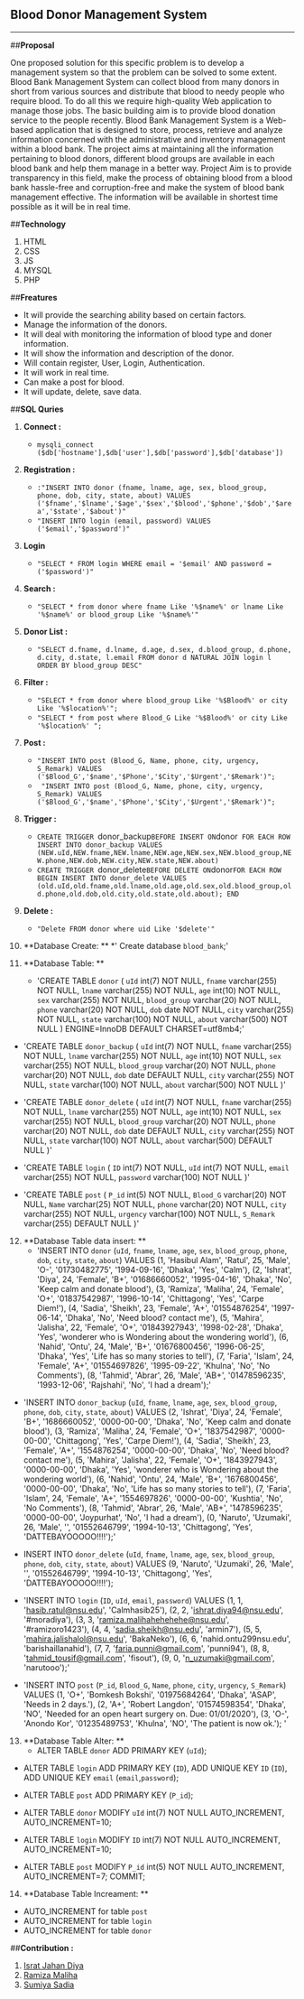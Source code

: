 ## Blood Donor Management System

---
##**Proposal**

One proposed solution for this specific problem is to develop a management system so that the problem can be solved to some extent. Blood Bank Management System can collect blood from many donors in short from various sources and distribute that blood to needy people who require blood. To do all this we require high-quality Web application to manage those jobs. The basic building aim is to provide blood donation service to the people recently. Blood Bank Management System is a Web-based application that is designed to store, process, retrieve and analyze information concerned with the administrative and inventory management within a blood bank. The project aims at maintaining all the information pertaining to blood donors, different blood groups are available in each blood bank and help them manage in a better way. Project Aim is to provide transparency in this field, make the process of obtaining blood from a blood bank hassle-free and corruption-free and make the system of blood bank management effective. The information will be available in shortest time possible as it will be in real time.

##**Technology**

1. HTML
2. CSS
3. JS
4. MYSQL
5. PHP

##**Freatures**

*   It will provide the searching ability based on certain factors.
*   Manage the information of the donors.
*   It will deal with  monitoring the information of blood type and doner information.
*   It will show the information and description of the donor.
*   Will contain register, User, Login, Authentication.
*   It will work in real time.
*   Can make a post for blood.
*   It will update, delete, save data. 


##**SQL Quries**

1. **Connect :**
     * `mysqli_connect ($db['hostname'],$db['user'],$db['password'],$db['database'])`
2. **Registration :**
    * `:"INSERT INTO donor (fname, lname, age, sex, blood_group, phone, dob, city, state, about) VALUES ('$fname','$lname','$age','$sex','$blood','$phone','$dob','$area','$state','$about')"`
    * `"INSERT INTO login (email, password) VALUES ('$email','$password')"`
3. **Login**
     * `"SELECT * FROM login WHERE email = '$email' AND password = ('$password')"`
4. **Search :**
     * `"SELECT * from donor where fname Like '%$name%' or lname Like '%$name%' or blood_group Like '%$name%'"`
5. **Donor List :**
     * `"SELECT d.fname, d.lname, d.age, d.sex, d.blood_group, d.phone, d.city, d.state, l.email FROM donor d NATURAL JOIN login l ORDER BY blood_group DESC"`
6. **Filter :**
   * `"SELECT * from donor where blood_group Like '%$Blood%' or city Like '%$location%'";`
   * `"SELECT * from post where Blood_G Like '%$Blood%' or city Like '%$location%' ";`
7. **Post :**
   * `"INSERT INTO post (Blood_G, Name, phone, city, urgency, S_Remark) VALUES ('$Blood_G','$name','$Phone','$City','$Urgent','$Remark')";`
   * ` "INSERT INTO post (Blood_G, Name, phone, city, urgency, S_Remark) VALUES ('$Blood_G','$name','$Phone','$City','$Urgent','$Remark')";`


8. **Trigger :**
   * `CREATE TRIGGER `donor_backup` BEFORE INSERT ON `donor` FOR EACH ROW INSERT INTO donor_backup VALUES (NEW.uId,NEW.fname,NEW.lname,NEW.age,NEW.sex,NEW.blood_group,NEW.phone,NEW.dob,NEW.city,NEW.state,NEW.about)`
   * `CREATE TRIGGER `donor_delete` BEFORE DELETE ON `donor`FOR EACH ROW BEGIN INSERT INTO donor_delete VALUES (old.uId,old.fname,old.lname,old.age,old.sex,old.blood_group,old.phone,old.dob,old.city,old.state,old.about); END`

9. **Delete :**
   * `"Delete FROM donor where uid Like '$delete'"`

10. **Database Create: **
     *' Create database `blood_bank`;'
11. **Database Table: **
     * 'CREATE TABLE `donor` (
  `uId` int(7) NOT NULL,
  `fname` varchar(255) NOT NULL,
  `lname` varchar(255) NOT NULL,
  `age` int(10) NOT NULL,
  `sex` varchar(255) NOT NULL,
  `blood_group` varchar(20) NOT NULL,
  `phone` varchar(20) NOT NULL,
  `dob` date NOT NULL,
  `city` varchar(255) NOT NULL,
  `state` varchar(100) NOT NULL,
  `about` varchar(500) NOT NULL
) ENGINE=InnoDB DEFAULT CHARSET=utf8mb4;'

* 'CREATE TABLE `donor_backup` (
  `uId` int(7) NOT NULL,
  `fname` varchar(255) NOT NULL,
  `lname` varchar(255) NOT NULL,
  `age` int(10) NOT NULL,
  `sex` varchar(255) NOT NULL,
  `blood_group` varchar(20) NOT NULL,
  `phone` varchar(20) NOT NULL,
  `dob` date DEFAULT NULL,
  `city` varchar(255) NOT NULL,
  `state` varchar(100) NOT NULL,
  `about` varchar(500) NOT NULL
)' 

* 'CREATE TABLE `donor_delete` (
  `uId` int(7) NOT NULL,
  `fname` varchar(255) NOT NULL,
  `lname` varchar(255) NOT NULL,
  `age` int(10) NOT NULL,
  `sex` varchar(255) NOT NULL,
  `blood_group` varchar(20) NOT NULL,
  `phone` varchar(20) NOT NULL,
  `dob` date DEFAULT NULL,
  `city` varchar(255) NOT NULL,
  `state` varchar(100) NOT NULL,
  `about` varchar(500) DEFAULT NULL
)'

* 'CREATE TABLE `login` (
  `ID` int(7) NOT NULL,
  `uId` int(7) NOT NULL,
  `email` varchar(255) NOT NULL,
  `password` varchar(100) NOT NULL
)'

* 'CREATE TABLE `post` (
  `P_id` int(5) NOT NULL,
  `Blood_G` varchar(20) NOT NULL,
  `Name` varchar(25) NOT NULL,
  `phone` varchar(20) NOT NULL,
  `city` varchar(255) NOT NULL,
  `urgency` varchar(100) NOT NULL,
  `S_Remark` varchar(255) DEFAULT NULL
)'

12. **Database Table data insert: **
     * 'INSERT INTO `donor` (`uId`, `fname`, `lname`, `age`, `sex`, `blood_group`, `phone`, `dob`, `city`, `state`, `about`) VALUES
(1, 'Hasibul Alam', 'Ratul', 25, 'Male', 'O-', '01730482775', '1994-09-16', 'Dhaka', 'Yes', 'Calm'),
(2, 'Ishrat', 'Diya', 24, 'Female', 'B+', '01686660052', '1995-04-16', 'Dhaka', 'No', 'Keep calm and donate blood'),
(3, 'Ramiza', 'Maliha', 24, 'Female', 'O+', '01837542987', '1996-10-14', 'Chittagong', 'Yes', 'Carpe Diem!'),
(4, 'Sadia', 'Sheikh', 23, 'Female', 'A+', '01554876254', '1997-06-14', 'Dhaka', 'No', 'Need blood? contact me'),
(5, 'Mahira', 'Jalisha', 22, 'Female', 'O+', '01843927943', '1998-02-28', 'Dhaka', 'Yes', 'wonderer who is Wondering about the wondering world'),
(6, 'Nahid', 'Ontu', 24, 'Male', 'B+', '01676800456', '1996-06-25', 'Dhaka', 'Yes', 'Life has so many stories to tell'),
(7, 'Faria', 'Islam', 24, 'Female', 'A+', '01554697826', '1995-09-22', 'Khulna', 'No', 'No Comments'),
(8, 'Tahmid', 'Abrar', 26, 'Male', 'AB+', '01478596235', '1993-12-06', 'Rajshahi', 'No', 'I had a dream');'

* 'INSERT INTO `donor_backup` (`uId`, `fname`, `lname`, `age`, `sex`, `blood_group`, `phone`, `dob`, `city`, `state`, `about`) VALUES
(2, 'Ishrat', 'Diya', 24, 'Female', 'B+', '1686660052', '0000-00-00', 'Dhaka', 'No', 'Keep calm and donate blood'),
(3, 'Ramiza', 'Maliha', 24, 'Female', 'O+', '1837542987', '0000-00-00', 'Chittagong', 'Yes', 'Carpe Diem!'),
(4, 'Sadia', 'Sheikh', 23, 'Female', 'A+', '1554876254', '0000-00-00', 'Dhaka', 'No', 'Need blood? contact me'),
(5, 'Mahira', 'Jalisha', 22, 'Female', 'O+', '1843927943', '0000-00-00', 'Dhaka', 'Yes', 'wonderer who is Wondering about the wondering world'),
(6, 'Nahid', 'Ontu', 24, 'Male', 'B+', '1676800456', '0000-00-00', 'Dhaka', 'No', 'Life has so many stories to tell'),
(7, 'Faria', 'Islam', 24, 'Female', 'A+', '1554697826', '0000-00-00', 'Kushtia', 'No', 'No Comments'),
(8, 'Tahmid', 'Abrar', 26, 'Male', 'AB+', '1478596235', '0000-00-00', 'Joypurhat', 'No', 'I had a dream'),
(0, 'Naruto', 'Uzumaki', 26, 'Male', '', '01552646799', '1994-10-13', 'Chittagong', 'Yes', 'DATTEBAYOOOOO!!!!');'

* INSERT INTO `donor_delete` (`uId`, `fname`, `lname`, `age`, `sex`, `blood_group`, `phone`, `dob`, `city`, `state`, `about`) VALUES
(9, 'Naruto', 'Uzumaki', 26, 'Male', '', '01552646799', '1994-10-13', 'Chittagong', 'Yes', 'DATTEBAYOOOOO!!!!');

* 'INSERT INTO `login` (`ID`, `uId`, `email`, `password`) VALUES
(1, 1, 'hasib.ratul@nsu.edu', 'Calmhasib25'),
(2, 2, 'ishrat.diya94@nsu.edu', '#moradiya'),
(3, 3, 'ramiza.malihahehehehe@nsu.edu', '#ramizoro1423'),
(4, 4, 'sadia.sheikh@nsu.edu', 'armin7'),
(5, 5, 'mahira.jalishalol@nsu.edu', 'BakaNeko'),
(6, 6, 'nahid.ontu299nsu.edu', 'barishaillanahid'),
(7, 7, 'faria.punni@gmail.com', 'punni94'),
(8, 8, 'tahmid_tousif@gmail.com', 'fisout'),
(9, 0, 'n_uzumaki@gmail.com', 'narutooo');'

* 'INSERT INTO `post` (`P_id`, `Blood_G`, `Name`, `phone`, `city`, `urgency`, `S_Remark`) VALUES
(1, 'O+', 'Bomkesh Bokshi', '01975684264', 'Dhaka', 'ASAP', 'Needs in 2 days.'),
(2, 'A+', 'Robert Langdon', '01574598354', 'Dhaka', 'NO', 'Needed for an open heart surgery on. Due: 01/01/2020'),
(3, 'O-', 'Anondo Kor', '01235489753', 'Khulna', 'NO', 'The patient is now ok.');
'
13. **Database Table Alter: **
     * ALTER TABLE `donor`
  ADD PRIMARY KEY (`uId`);

  * ALTER TABLE `login`
  ADD PRIMARY KEY (`ID`),
  ADD UNIQUE KEY `ID` (`ID`),
  ADD UNIQUE KEY `email` (`email`,`password`);
  
  * ALTER TABLE `post`
  ADD PRIMARY KEY (`P_id`);

  * ALTER TABLE `donor`
  MODIFY `uId` int(7) NOT NULL AUTO_INCREMENT, AUTO_INCREMENT=10;

* ALTER TABLE `login`
  MODIFY `ID` int(7) NOT NULL AUTO_INCREMENT, AUTO_INCREMENT=10;

* ALTER TABLE `post`
  MODIFY `P_id` int(5) NOT NULL AUTO_INCREMENT, AUTO_INCREMENT=7;
COMMIT;

14. **Database Table Increament: **
* AUTO_INCREMENT for table `post`
* AUTO_INCREMENT for table `login`
* AUTO_INCREMENT for table `donor`




##**Contribution :**
1. [Israt Jahan Diya](https://github.com/diyaa222)
2. [Ramiza Maliha](https://github.com/ZamiraRamizoro)
3. [Sumiya Sadia](https://github.com/SadiaSheikh)
